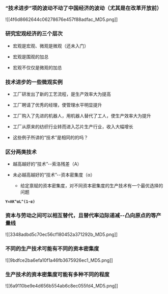 ### “技术进步”项的波动不动了中国经济的波动（尤其是在改革开放前）

![[4f6d8662644c06278676e457f88adfac_MD5.png]]

### 研究宏观经济的三个层次

- 宏观是宏观、微观是微观（还未入门）
    
- 宏观是围观的加总
    
- 宏观不仅仅是微观的加总
    

### 技术进步的一些微观实例

- 工厂研发出了新的工艺流程，是生产效率大为提高
    
- 工厂聘请了优秀的经理，使管理水平明显提升
    
- 工厂购入了先进的机器人，用机器人替代了工人，使生产效率大为提升
    
- 工厂从原来的纺织行业转而进入芯片生产行业，收入大幅增长
    

  

- 这些例子所讲的“技术”是相同的的吗？
    

  

### 区分两类技术

- 越高越好的“技术”--索洛残差（A）
    
- 未必越高越好的“技术”--资本密集度（α）
    
    - 给定禀赋的资本密集度，对不同资本密集度的生产技术有一个最优选择的问题
        

**`Y=AK^αL^(1-α)`**

### 资本与劳动之间可以相互替代，且替代率边际递减--凸向原点的等产量线

![[3348adbd5c70ec56cf180452a371292b_MD5.png]]

### 不同的生产技术可能有不同的资本密集度

![[9bdfce2ba6efa10f1a46fb3675926ec1_MD5.png]]

### 生产技术的资本密集度可能有多种不同的程度

![[6a9110be9e4d656b554ab6c8ec055fd4_MD5.png]]